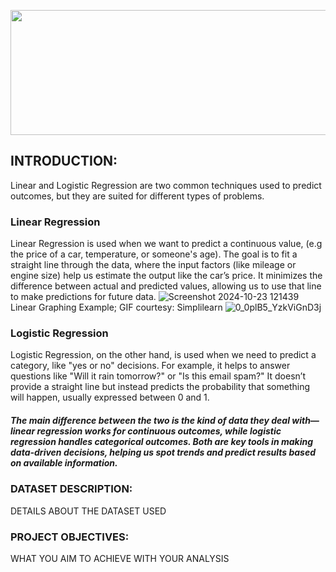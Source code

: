 <p align="center">
  <img src="https://github.com/user-attachments/assets/a9203597-bea5-44ad-beaa-185612b35407" alt="Midterm Banner" width="2500" height="200">
</p>


## INTRODUCTION: 

Linear and Logistic Regression are two common techniques used to predict outcomes, but they are suited for different types of problems.

### Linear Regression 
Linear Regression is used when we want to predict a continuous value, (e.g the price of a car, temperature, or someone's age). The goal is to fit a straight line through the data, where the input factors (like mileage or engine size) help us estimate the output like the car’s price. It minimizes the difference between actual and predicted values, allowing us to use that line to make predictions for future data.
![Screenshot 2024-10-23 121439](https://github.com/user-attachments/assets/fb81331d-5981-48e2-8ee9-6434063ea3de)
Linear Graphing Example; GIF courtesy: Simplilearn
![0_0plB5_YzkViGnD3j](https://github.com/user-attachments/assets/cf6be845-444a-4ae3-abcb-2813f5bfe6de)

### Logistic Regression 
Logistic Regression, on the other hand, is used when we need to predict a category, like "yes or no" decisions. For example, it helps to answer questions like "Will it rain tomorrow?" or "Is this email spam?" It doesn’t provide a straight line but instead predicts the probability that something will happen, usually expressed between 0 and 1.

##### The main difference between the two is the kind of data they deal with—linear regression works for continuous outcomes, while logistic regression handles categorical outcomes. Both are key tools in making data-driven decisions, helping us spot trends and predict results based on available information.

### DATASET DESCRIPTION: 
DETAILS ABOUT THE DATASET USED 

### PROJECT OBJECTIVES: 
WHAT YOU AIM TO ACHIEVE WITH YOUR ANALYSIS
